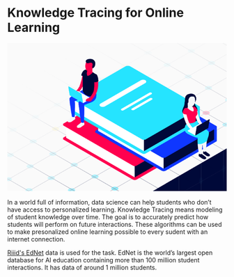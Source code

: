 # Knowledge Tracing for Online Learning

![](pics/knowledge_tracing.PNG)

In a world full of information, data science can help students who don’t have access to personalized learning.
Knowledge Tracing means modeling of student knowledge over time.
The goal is to accurately predict how students will perform on future interactions.
These algorithms can be used to make presonalized online learning possible to every sudent with an internet connection.

[Riiid's EdNet](https://www.ednetchallenge.ai/) data is used for the task. EdNet is the world’s largest open database for AI education containing more than 100 million student interactions.
It has data of around 1 million students. 

